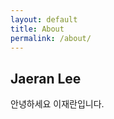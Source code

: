 ```yaml
---
layout: default
title: About
permalink: /about/
---
```


<h2> Jaeran Lee </h2>
안녕하세요 이재란입니다.

<!-- ### More Information

A place to include any other types of information that you'd like to include about yourself.

### Contact me

[email@domain.com](mailto:email@domain.com)
-->
